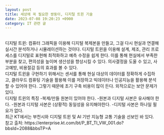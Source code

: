 ```yaml
---
layout: post
title: 세상에 꼭 필요한 쌍둥이, 디지털 트윈 기술
date: 2023-07-08 19:20:23 +0900
category: IT 관련 글
---
```

<br>   
디지털 트윈: 컴퓨터 그래픽을 이용해 디지털 복제본을 만들고, 그걸 다시 현실과 연결해 실시간 분석하거나 시뮬레이션하는 것이다. 디지털 트윈을 이용해 설계, 제조, 관리 프로세스를 디지털로 표현해 최적화하고 예측 수정을 쉽게 한다. 이를 통해 현실에서 부족한 부분을 찾고, 편의성을 높이며 생산성을 향상시킬 수 있다. 의사결정을 도울 수 있고, 사고예방, 비용절감 등의 효과를 볼 수 있다.  
<br>
디지털 트윈을 구현하기 위해서는 센서를 통해 현실 대상의 데이터를 정확하게 수집하고, 클라우드 컴퓨팅 기술을 활용해 이를 저장하고 빅데이터나 인공지능을 활용해 분석할 수 있어야 한다. 그렇기 때문에 초기 구축 비용이 많이 든다. 외적으로는 보안 문제가 있다.  
<br>
디지털 트윈의 특징  
-복제/만들 원본이 있어야 한다.  
-원본과 디지털 사본은 유사해야 한다.  
-원본과 디지털 사본은 (상황적) 동일성을 유지해야한다.  
-디지털 사본은 하나일 필요가 없다.
<br>  
최근 KT에서는 부천시와 디지털 트윈 및 AI 기반 지능형 교통 기술을 선보인 바 있다.
<br>  
참고 출처: https://enterprise.kt.com/bt/P_BT_TI_VW_001.do?bbsId=2088&bbsTP=A  
